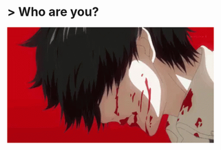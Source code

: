 
# > Who are you?

![Nevermind](https://github.com/wolfyhell/wolfyhell/blob/main/white-hair-kaneki.gif)
